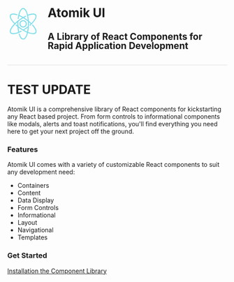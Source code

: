 <div style="display: flex; align-items: center; border-bottom: 1px solid #ddd; padding-bottom: 16px; margin-bottom: 32px;">
  <svg version="1.1" id="Capa_1" xmlns="http://www.w3.org/2000/svg" xmlnsXlink="http://www.w3.org/1999/xlink" x="0px" y="0px" height="120" width="120"
    viewBox="0 0 204.556 204.556" style="enable-background:new 0 0 204.556 204.556;" xmlSpace="preserve">
  <path fill="#80deea" d="M76.918,155.742c-3.587-15.872-5.484-34.36-5.484-53.463c0-5.577,0.164-11.174,0.485-16.631
        c0.108-1.814-1.278-3.372-3.092-3.478c-1.79-0.116-3.372,1.278-3.478,3.092c-0.329,5.588-0.497,11.314-0.497,17.019
        c0,19.584,1.952,38.572,5.646,54.914c0.346,1.527,1.703,2.565,3.207,2.565c0.242,0,0.486-0.027,0.729-0.082
        C76.207,159.276,77.319,157.515,76.918,155.742z"/>
  <path fill="#80deea" d="M102.274,0C85.901,0,72.401,25.699,67.045,67.067c-0.232,1.802,1.039,3.453,2.842,3.686
        c1.801,0.237,3.454-1.039,3.686-2.842C78.248,31.8,90.051,6.581,102.276,6.581c7.494,0,15.157,9.759,21.024,26.774
        c6.33,18.36,9.817,42.837,9.817,68.922c0,26.085-3.487,50.562-9.817,68.922c-5.868,17.015-13.53,26.774-21.024,26.774
        c-8.1,0-16.483-11.619-22.422-31.08c-0.529-1.737-2.367-2.717-4.108-2.186c-1.737,0.531-2.717,2.369-2.186,4.108
        c7.035,23.047,17.234,35.741,28.718,35.741c23.426,0,37.42-52.004,37.42-102.279S125.7,0,102.274,0z"/>
  <path fill="#80deea" d="M185.841,43.302c-7.439-10.54-27.254-10.44-54.361,0.271c-1.691,0.669-2.519,2.581-1.852,4.27
        c0.669,1.691,2.584,2.517,4.27,1.852c23.342-9.226,41.182-10.221,46.565-2.598c7.293,10.334-8.067,36.197-36.523,61.496
        c-1.359,1.207-1.481,3.287-0.273,4.646c0.648,0.732,1.553,1.104,2.459,1.104c0.778,0,1.56-0.275,2.188-0.833
        C180.817,84.613,195.547,57.054,185.841,43.302z"/>
  <path fill="#80deea" d="M137.182,118.67c-1.13-1.425-3.198-1.664-4.623-0.536c-4.016,3.181-8.221,6.323-12.496,9.342
        c-6.207,4.383-12.566,8.501-18.9,12.242c-1.563,0.923-2.084,2.942-1.159,4.507c0.614,1.039,1.71,1.618,2.836,1.618
        c0.568,0,1.145-0.148,1.671-0.459c6.485-3.831,12.995-8.049,19.347-12.532c4.374-3.087,8.677-6.303,12.788-9.559
        C138.07,122.165,138.311,120.095,137.182,118.67z"/>
  <path fill="#80deea" d="M121.167,51.62c-0.802-1.632-2.772-2.301-4.405-1.502c-11.981,5.89-24.115,13.153-36.064,21.586
        c-41.074,28.989-75.489,70.414-61.981,89.552c3.703,5.248,10.484,7.832,19.61,7.832c13.199,0,31.304-5.405,52.098-15.963
        c1.62-0.823,2.266-2.802,1.444-4.424c-0.823-1.62-2.802-2.266-4.424-1.444c-30.582,15.526-56.631,19.722-63.351,10.202
        c-4.321-6.124-0.766-18.01,9.752-32.616c11.349-15.759,29.336-32.722,50.647-47.763c11.667-8.235,23.501-15.319,35.173-21.057
        C121.297,55.223,121.969,53.251,121.167,51.62z"/>
  <path fill="#80deea" d="M63.407,40.102c-22.311-7.156-38.185-6.019-44.691,3.2c-8.588,12.17,1.606,34.801,27.271,60.539
        c0.642,0.645,1.485,0.968,2.33,0.968c0.841,0,1.683-0.321,2.324-0.961c1.287-1.283,1.29-3.367,0.007-4.654
        C28.469,76.952,17.799,56.016,24.094,47.097c4.572-6.482,18.519-6.753,37.303-0.729c1.729,0.558,3.584-0.396,4.139-2.128
        C66.09,42.51,65.137,40.656,63.407,40.102z"/>
  <path fill="#80deea" d="M165.431,107.938c-1.215-1.348-3.299-1.454-4.647-0.237s-1.456,3.297-0.237,4.647
        c17.642,19.548,25.462,37.257,19.917,45.112c-4.321,6.124-16.713,6.757-33.999,1.739c-18.652-5.415-40.66-16.681-61.971-31.722
        c-8.924-6.298-17.328-12.983-24.977-19.867c-1.35-1.213-3.432-1.106-4.647,0.244s-1.108,3.432,0.244,4.647
        c7.842,7.057,16.449,13.906,25.585,20.352c29.459,20.792,63.794,36.214,85.842,36.212c8.692,0,15.478-2.398,19.299-7.811
        C193.569,150.305,186.13,130.871,165.431,107.938z"/>
  <path fill="#80deea" d="M156.664,98.831c-9.656-9.452-20.693-18.579-32.807-27.128c-15.911-11.23-32.466-20.55-47.879-26.953
        c-1.674-0.696-3.604,0.099-4.302,1.777c-0.698,1.679,0.099,3.604,1.777,4.303c14.973,6.219,31.089,15.299,46.609,26.252
        c11.829,8.347,22.595,17.248,32,26.453c0.64,0.626,1.471,0.939,2.302,0.939c0.855,0,1.708-0.331,2.35-0.988
        C157.985,102.187,157.963,100.103,156.664,98.831z"/>
  <path fill="#80deea" d="M102.278,78.386c-13.175,0-23.893,10.718-23.893,23.893s10.718,23.893,23.893,23.893s23.893-10.718,23.893-23.893
        S115.453,78.386,102.278,78.386z M102.278,119.346c-9.411,0-17.067-7.656-17.067-17.067s7.656-17.067,17.067-17.067
        s17.067,7.656,17.067,17.067S111.688,119.346,102.278,119.346z"/>
  </svg>
  <div style="padding-left: 20px; line-height: 1;">
    <h1 id="brand-heading">Atomik UI</h1>
    <h2 id="brand-subheading">A Library of React Components for Rapid Application Development</h2>
  </div>
</div>

# TEST UPDATE

Atomik UI is a comprehensive library of React components for kickstarting any React based project. From form controls to informational components like modals, alerts and toast notifications, you'll find everything you need here to get your next project off the ground.

### Features

Atomik UI comes with a variety of customizable React components to suit any development need:

- Containers
- Content
- Data Display
- Form Controls
- Informational
- Layout
- Navigational
- Templates

### Get Started

[Installation the Component Library](https://alaneicker1975.github.io/atomik-ui/#/Getting%20Started/Installation)
